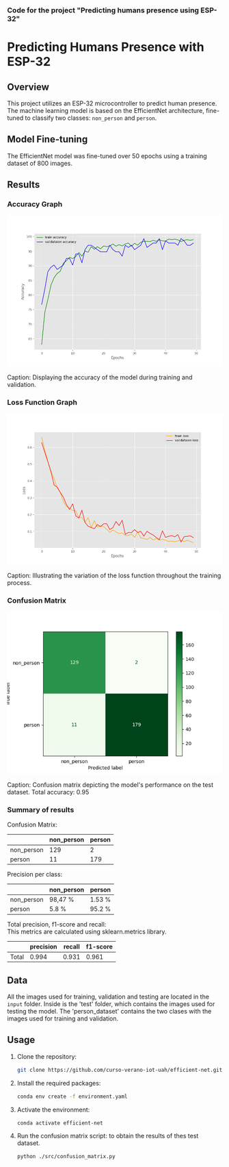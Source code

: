### Code for the project "Predicting humans presence using ESP-32"

# Predicting Humans Presence with ESP-32

## Overview

This project utilizes an ESP-32 microcontroller to predict human presence.
The machine learning model is based on the EfficientNet architecture, 
fine-tuned to classify two classes: `non_person` and `person`.

## Model Fine-tuning

The EfficientNet model was fine-tuned over 50 epochs using a training dataset of 800 images. 




## Results

### Accuracy Graph

![Accuracy Graph](figures/accuracy_pretrained_True_prueba2.png)

Caption: Displaying the accuracy of the model during training and validation.

### Loss Function Graph

![Loss Function Graph](figures/loss_pretrained_True_prueba2.png)

Caption: Illustrating the variation of the loss function throughout the training process.

### Confusion Matrix

![Confusion Matrix](figures/confmatrix.png)

Caption: Confusion matrix depicting the model's performance on the test dataset.
Total accuracy: 0.95

### Summary of results

Confusion Matrix:

|            | non_person | person | 
|------------|------------|--------|
| non_person | 129        | 2      | 
| person     | 11         | 179    | 

Precision per class:

|            | non_person | person | 
|------------|------------|--------|
| non_person | 98,47 %    | 1.53 % | 
| person     | 5.8 %      | 95.2 % | 

Total precision, f1-score and recall:  
This metrics are calculated using sklearn.metrics library.

|        | precision | recall | f1-score |
|--------|-----------|--------|----------|
| Total  | 0.994     | 0.931  | 0.961    |



## Data

All the images used for training, validation and testing are located in the `input` folder.
Inside is the 'test' folder, which contains the images used for testing the model. 
The 'person_dataset' contains the two clases with the images used for training and validation.

## Usage

1. Clone the repository:

   ```bash
   git clone https://github.com/curso-verano-iot-uah/efficient-net.git
   
2. Install the required packages:

   ```bash
   conda env create -f environment.yaml
   ```
3. Activate the environment:

   ```bash
   conda activate efficient-net
   ```
4. Run the confusion matrix script: to obtain the results of thes test dataset.

   ```bash
   python ./src/confusion_matrix.py
   ```